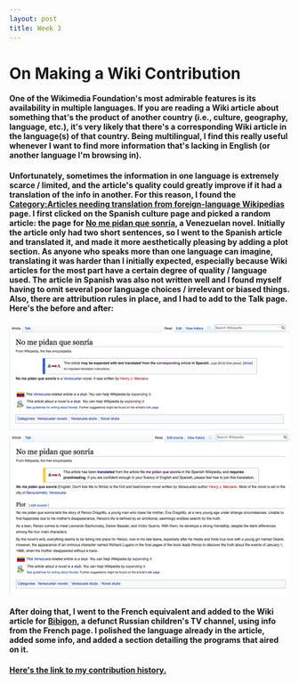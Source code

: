 ```yaml
---
layout: post
title: Week 3
---
```


# On Making a Wiki Contribution

#### One of the Wikimedia Foundation's most admirable features is its availability in multiple languages. If you are reading a Wiki article about something that's the product of another country (i.e., culture, geography, language, etc.), it's very likely that there's a corresponding Wiki article in the language(s) of that country. Being multilingual, I find this really useful whenever I want to find more information that's lacking in English (or another language I'm browsing in). 

#### Unfortunately, sometimes the information in one language is extremely scarce / limited, and the article's quality could greatly improve if it had a translation of the info in another. For this reason, I found the [Category:Articles needing translation from foreign-language Wikipedias](https://en.wikipedia.org/wiki/Category:Articles_needing_translation_from_foreign-language_Wikipedias) page. I first clicked on the Spanish culture page and picked a random article: the page for [No me pidan que sonría](https://es.wikipedia.org/wiki/No_me_pidan_que_sonr%C3%ADa), a Venezuelan novel. Initially the article only had two short sentences, so I went to the Spanish article and translated it, and made it more aesthetically pleasing by adding a plot section. As anyone who speaks more than one language can imagine, translating it was harder than I initially expected, especially because Wiki articles for the most part have a certain degree of quality / language used. The article in Spanish was also not written well and I found myself having to omit several poor language choices / irrelevant or biased things. Also, there are attribution rules in place, and I had to add to the Talk page. Here's the before and after:

![alt text](https://github.com/nyu-ossd-s18/jad626-weekly/blob/master/Screen%20Shot%202018-02-11%20at%2014.56.16.png?raw=true)
![alt text](https://github.com/nyu-ossd-s18/jad626-weekly/blob/master/Screen%20Shot%202018-02-11%20at%2015.28.54.png?raw=true)

#### After doing that, I went to the French equivalent and added to the Wiki article for [Bibigon](https://en.wikipedia.org/wiki/Bibigon), a defunct Russian children's TV channel, using info from the French page. I polished the language already in the article, added some info, and added a section detailing the programs that aired on it.

#### [Here's the link to my contribution history.](https://en.wikipedia.org/wiki/Special:Contributions/JD480)
